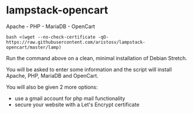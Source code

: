 # lampstack-opencart
Apache - PHP - MariaDB - OpenCart
```
bash <(wget --no-check-certificate -qO- https://raw.githubusercontent.com/aristosv/lampstack-opencart/master/lamp)
```
Run the command above on a clean, minimal installation of Debian Stretch.

You will be asked to enter some information and the script will install Apache, PHP, MariaDB and OpenCart.

You will also be given 2 more options:
- use a gmail account for php mail functionality
- secure your website with a Let's Encrypt certificate
